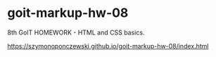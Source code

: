 # goit-markup-hw-08

8th GoIT HOMEWORK - HTML and CSS basics.

https://szymonoponczewski.github.io/goit-markup-hw-08/index.html
